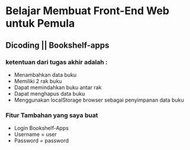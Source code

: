 # Belajar Membuat Front-End Web untuk Pemula

## Dicoding || Bookshelf-apps

### ketentuan dari tugas akhir adalah :
  + Menambahkan data buku
  + Memiliki 2 rak buku
  + Dapat memindahkan buku antar rak
  + Dapat menghapus data buku
  + Menggunakan localStorage browser sebagai penyimpanan data buku
###  Fitur Tambahan yang saya buat
  + Login Bookshelf-Apps
  + Username = user
  + Password = password

